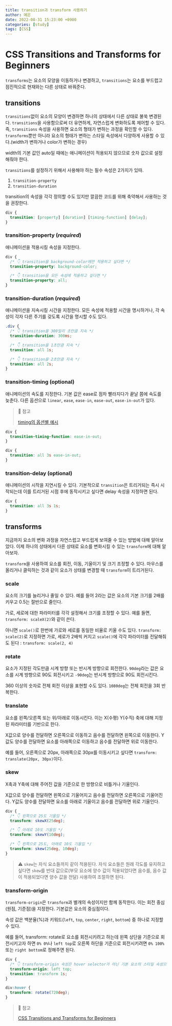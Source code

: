 ```yaml
---
title: transition과 transform 사용하기
author: 예은
date: 2022-08-31 15:23:00 +0900
categories: [study]
tags: [CSS]
---
```


# CSS Transitions and Transforms for Beginners

`transforms`는 요소의 모양을 이동하거나 변경하고, `transitions`는 요소를 부드럽고 점진적으로 현재와는 다른 상태로 바꿔준다.

## transitions

`transitions`없이 요소의 모양이 변경하면 하나의 상태에서 다른 상태로 불쑥 변경된다. `transitions`을 사용함으로써 더 유연하게, 자연스럽게 변화하도록 제어할 수 있다.
즉, `transitions` 속성을 사용하면 요소의 형태가 변하는 과정을 확인할 수 있다.
`transforms`뿐만 아니라 요소의 형태가 변하는 스타일 속성에서 다양하게 사용할 수 있다.(width가 변하거나 color가 변하는 경우)

width의 기본 값인 auto일 때에는 애니메이션이 적용되지 않으므로 숫자 값으로 설정해줘야 한다.

`transitions`를 설정하기 위해서 사용해야 하는 필수 속성은 2가지가 있따.

1. `transition-property`
2. `transition-duration`

transition의 속성을 각각 정의할 수도 있지만 깔끔한 코드를 위해 축약해서 사용하는 것을 권장한다.

```css
div {
  transition: [property] [duration] [timing-function] [delay];
}
```

### transition-property (_required_)

애니메이션을 적용시킬 속성을 지정한다.

```css
div {
  /* 👇 transition을 background-color에만 적용하고 싶다면 */
  transition-property: background-color;

  /* 👇 transition을 모든 속성에 적용하고 싶다면 */
  transition-property: all;
}
```

### transition-duration (_required_)

애니메이션을 지속시킬 시간을 지정한다. 모든 속성에 적용할 시간을 명시하거나, 각 속성이 각자 다른 주기를 갖도록 시간을 명시할 수도 있다.

```css
.div {
  /* 👇 transition을 300밀리 초만큼 지속 */
  transition-duration: 300ms;

  /* 👇 transition을 1초만큼 지속 */
  transition: all 1s;

  /* 👇 transition을 2초만큼 지속 */
  transition: all 2s;
}
```

### transition-timing (optional)

애니메이션의 속도를 지정한다. 기본 값은 ease로 점차 빨라지다가 끝날 쯤에 속도를 늦춘다. 다른 옵션으로 `linear`, `ease`, `ease-in`, `ease-out`, `ease-in-out`가 있다.

> 🐝 참고
>
> [timing의 옵션별 예시](https://codepen.io/rachelcope/pen/gbxzmo)

```css
div {
  transition-timing-function: ease-in-out;
}

div {
  transition: all 3s ease-in-out;
}
```

### transition-delay (optional)

애니메이션의 시작을 지연시킬 수 있다. 기본적으로 `transition`은 트리거되는 즉시 시작되는데 이를 트리거된 시점 후에 동작시키고 싶다면 delay 속성을 지정하면 된다.

```css
div {
  transition: all 3s 1s;
}
```

## transforms

지금까지 요소의 변화 과정을 자연스럽고 부드럽게 보여줄 수 있는 방법에 대해 알아보았다. 이제 하나의 상태에서 다른 상태로 요소를 변화시킬 수 있는 `transform`에 대해 알아보자.

`transform`을 사용하여 요소를 회전, 이동, 기울이기 및 크기 조정할 수 있다. 마우스를 올리거나 클릭하는 것과 같이 요소가 상태를 변경할 때 `transform`이 트리거된다.

### scale

요소의 크기를 늘리거나 줄일 수 있다. 예를 들어 2라는 값은 요소의 기본 크기를 2배를 키우고 0.5는 절반으로 줄인다.

가로, 세로에 대한 파라미터를 각각 설정해서 크기를 조정할 수 있다. 예를 들면, `transform: scaleX(2)`와 같이 쓴다.

아니면 `scale()`로 한번에 가로와 세로를 동일한 비율로 키울 수도 있다. `transform: scale(2)`로 지정하면 가로, 세로가 2배씩 커지고 `scale()`에 각각 파라미터를 전달해줘도 된다 : `transform: scale(2, 4)`

### rotate

요소가 지정된 각도만큼 시계 방향 또는 반시계 방향으로 회전한다. `90deg`라는 값은 요소를 시계 방향으로 90도 회전시키고 `-90deg`는 반시계 방향으로 90도 회전시킨다.

360 이상의 숫자로 전체 회전 이상을 표현할 수도 있다. `1080deg`는 전체 회전을 3회 반복한다.

### translate

요소를 왼쪽/오른쪽 또는 위/아래로 이동시킨다. 이는 X(수평) Y(수직) 축에 대해 지정된 파라미터를 기반으로 한다.

X값으로 양수를 전달하면 오른쪽으로 이동하고 음수를 전달하면 왼쪽으로 이동한다.
Y값도 양수를 전달하면 요소를 아래쪽으로 이동하고 음수를 전달하면 위로 이동한다.

예를 들어, 오른쪽으로 20px, 아래쪽으로 30px를 이동시키고 싶다면 `transform: translate(20px, 30px)`이다.

### skew

X축과 Y축에 대해 주어진 값을 기준으로 한 방향으로 비틀거나 기울인다.

X값으로 양수를 전달하면 왼쪽으로 기울어지고 음수를 전달하면 오른쪽으로 기울어진다.
Y값도 양수를 전달하면 요소를 아래로 기울이고 음수를 전달하면 위로 기울인다.

```css
div {
  /* 👇 왼쪽으로 25도 기울임 */
  transform: skewX(25deg);

  /* 👇 아래로 10도 기울임 */
  transform: skewY(10deg);

  /* 👇 왼쪽으로 25도, 아래로 10도 기울임 */
  transform: skew(25deg, 10deg);
}
```

> ⚠️ `skew`는 자식 요소들까지 같이 적용된다. 자식 요소들은 원래 각도를 유지하고 싶다면 `skew`를 반대 값으로(부모 요소에 양수 값이 적용되었다면 음수를, 음수 값이 적용되었다면 양수 값을 전달) 사용하여 조절하면 된다.

### transform-origin

`transform-origin`은 `transform`과 별개의 속성이지만 함께 동작한다.
이는 회전 중심(원점, 기준점)을 지정한다. 기본값은 요소의 중심점이다.

속성 값은 백분율(%)과 키워드(`left`, `top`, `center`, `right`, `bottom`) 중 하나로 지정할 수 있다.

예를 들어, transform: rotate로 요소를 회전시키려고 하는데 왼쪽 상단을 기준으로 회전시키고자 하면 `0% 0%`나 `left top`로 오른쪽 하단을 기준으로 회전시키려면 `0% 100%` 또는 `right bottom`로 정해주면 된다.

```css
div {
  /* 👇 transform-origin 속성은 hover selector가 아닌 기본 요소의 스타일 속성으로 적용해줘야 한다. */
  transform-origin: left top;
  transition: transform 1s;
}

div:hover {
  transform: rotate(720deg);
}
```

> 🐝 참고
>
> [CSS Transitions and Transforms for Beginners](https://thoughtbot.com/blog/transitions-and-transforms)
